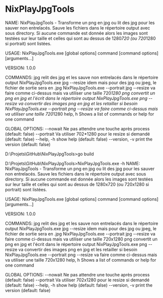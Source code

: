 # NixPlayJpgTools
NAME:
   NixPlayJpgTools - Transforme un png en jpg ou lit des jpg pour les sauver non entrelacés. Sauve les fichiers dans le répertoire output avec sous directory.
    Si aucune commande est donnée alors les images sont testées sur leur taille et celles qui sont au dessus de 1280*720 (ou 720*1280 si portrait) sont listées.

USAGE:
   NixPlayJpgTools.exe [global options] command [command options] [arguments...]

VERSION:
   1.0.0

COMMANDS:
   jpg      relit des jpg et les sauve non entrelacés dans le répertoire output
              NixPlayJpgTools.exe jpg --resize idem mais pour des jpg ou jpeg, le fichier de sortie sera en .jpg
              NixPlayJpgTools.exe --portrait jpg --resize va faire comme ci-dessus mais va utiliser une taille 720*1280
   png      convertit un png en jpg et l'écrit dans le répertoire output
              NixPlayJpgTools.exe png --resize va convertir des images png en jpg et les retailler si besoin
              NixPlayJpgTools.exe --portrait png --resize va faire comme ci-dessus mais va utiliser une taille 720*1280
   help, h  Shows a list of commands or help for one command

GLOBAL OPTIONS:
   --nowait       Ne pas attendre une touche après process (default: false)
   --portrait     Va utiliser 702*1280 pour le resize si demandé (default: false)
   --help, -h     show help (default: false)
   --version, -v  print the version (default: false)

D:\Projets\GitHub\NixPlayJpgTools>go build

D:\Projets\GitHub\NixPlayJpgTools>NixPlayJpgTools.exe -h
NAME:
   NixPlayJpgTools - Transforme un png en jpg ou lit des jpg pour les sauver non entrelacés. Sauve les fichiers dans le répertoire output avec sous directory.
    Si aucune commande est donnée alors les images sont testées sur leur taille et celles qui sont au dessus de 1280x720 (ou 720x1280 si portrait) sont listées.

USAGE:
   NixPlayJpgTools.exe [global options] command [command options] [arguments...]

VERSION:
   1.0.0

COMMANDS:
   jpg      relit des jpg et les sauve non entrelacés dans le répertoire output
              NixPlayJpgTools.exe jpg --resize idem mais pour des jpg ou jpeg, le fichier de sortie sera en .jpg
              NixPlayJpgTools.exe --portrait jpg --resize va faire comme ci-dessus mais va utiliser une taille 720x1280
   png      convertit un png en jpg et l'écrit dans le répertoire output
              NixPlayJpgTools.exe png --resize va convertir des images png en jpg et les retailler si besoin
              NixPlayJpgTools.exe --portrait png --resize va faire comme ci-dessus mais va utiliser une taille 720x1280
   help, h  Shows a list of commands or help for one command

GLOBAL OPTIONS:
   --nowait       Ne pas attendre une touche après process (default: false)
   --portrait     Va utiliser 702x1280 pour le resize si demandé (default: false)
   --help, -h     show help (default: false)
   --version, -v  print the version (default: false)


